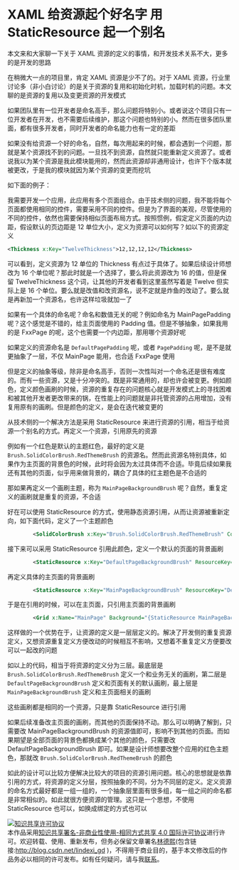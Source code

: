 
# XAML 给资源起个好名字 用 StaticResource 起一个别名

本文来和大家聊一下关于 XAML 资源的定义的事情，和开发技术关系不大，更多的是开发的思路

<!--more-->


<!-- CreateTime:2022/3/21 8:29:08 -->

<!-- 标签：wpf,xaml -->
<!-- 发布 -->
<!-- 博客 -->

在稍微大一点的项目里，肯定 XAML 资源是少不了的。对于 XAML 资源，行业里讨论多（非小白讨论）的是关于资源的复用和初始化时机，加载时机的问题。本文聊的是资源的复用以及变更资源的开发模式

如果团队里有一位开发者是命名高手，那么问题将特别小。或者说这个项目只有一位开发者在开发，也不需要后续维护，那这个问题也特别的小。然而在很多团队里面，都有很多开发者，同时开发者的命名能力也有一定的差距

如果没有给资源一个好的命名，自然，每次用起来的时候，都会遇到一个问题，那就是某个资源找不到的问题。一旦找不到资源，自然就只能重新定义资源了。或者说我以为某个资源是我此模块能用的，然而此资源却非通用设计，也许下个版本就被更改，于是我的模块就因为某个资源的变更而挖坑

如下面的例子：

我需要开发一个应用，此应用有多个页面组合。由于技术侧的问题，我不能将每个页面都使用相同的控件，需要采用不同的控件。但是为了界面的美观，尽管使用的不同的控件，依然也需要保持相似页面布局方式。按照惯例，假定定义页面的内边距，假设默认的页边距是 12 单位大小，定义为资源可以如何写？如以下的资源定义

```xml
<Thickness x:Key="TwelveThickness">12,12,12,12</Thickness>
```

可以看到，定义资源为 12 单位的 Thickness 有点过于具体了。如果后续设计师想改为 16 个单位呢？那此时就是一个选择了，要么将此资源改为 16 的值，但是保留 TwelveThickness 这个词，让其他的开发者看到这里虽然写着是 Twelve 但实际上是 16 个单位。要么就是改值和改资源名，说不定就是炸鱼的改动了。要么就是再新加一个资源名，也许这样垃圾就加一了

如果有一个具体的命名呢？命名和数值无关的呢？例如命名为 MainPagePadding 呢？这个感觉是不错的，给主页面使用的 Padding 值。但是不够抽象，如果我用的是 FxxPage 的呢，这个也需要一个内边距，那用哪个资源好呢

如果定义的资源命名是 `DefaultPagePadding` 呢，或者 `PagePadding` 呢，是不是就更抽象了一层，不仅 MainPage 能用，也合适 FxxPage 使用

但是定义的抽象等级，除非是命名高手，否则一次性叫对一个命名还是很有难度的。而有一些资源，又是十分冲突的。既是非常通用的，却也许会被变更。例如颜色，定义颜色画刷的时候，资源的重复存在的问题核心就是开发模式上的寻找困难和被其他开发者更改带来的锅，在性能上的问题就是非托管资源的占用增加，没有复用原有的画刷。但是颜色的定义，是会在迭代被变更的

从技术侧的一个解决方法是采用 StaticResource 来进行资源的引用，相当于给资源一个别名的方式。再定义一个资源，引用原先的资源

例如有一个红色是默认的主题红色，最好的定义是 `Brush.SolidColorBrush.RedThemeBrush` 的资源名。然而此资源名特别具体，如果作为主页面的背景色的时候，此时将会因为太过具体而不合适。毕竟后续如果我还有其他的页面，似乎用来做背景的，耦合了具体的红主题色是不合适的

那如果再定义一个画刷主题，称为 `MainPageBackgroundBrush` 呢？自然，重复定义的画刷就是重复的资源，不合适

好在可以使用 StaticResource 的方式，使用静态资源引用，从而让资源被重新定向，如下面代码，定义了一个主题颜色

```xml
        <SolidColorBrush x:Key="Brush.SolidColorBrush.RedThemeBrush" Color="#FFC10606"/>
```

接下来可以采用 StaticResource 引用此颜色，定义一个默认的页面的背景画刷

```xml
        <StaticResource x:Key="DefaultPageBackgroundBrush" ResourceKey="Brush.SolidColorBrush.RedThemeBrush"/>
```

再定义具体的主页面的背景画刷

```xml
        <StaticResource x:Key="MainPageBackgroundBrush" ResourceKey="DefaultPageBackgroundBrush"/>
```

于是在引用的时候，可以在主页面，只引用主页面的背景画刷

```xml
        <Grid x:Name="MainPage" Background="{StaticResource MainPageBackgroundBrush}"></Grid>
```

这样做的一个优势在于，让资源的定义是一层层定义的。解决了开发侧的重复资源定义，又想资源重复定义方便改动的时候相互不影响，又想着不重复定义方便要改可以一起改的问题

如以上的代码，相当于将资源的定义分为三层。最底层是 `Brush.SolidColorBrush.RedThemeBrush` 定义一个和业务无关的画刷，第二层是 `DefaultPageBackgroundBrush` 定义和页面有关的默认画刷，最上层是 `MainPageBackgroundBrush` 定义和主页面相关的画刷

这些画刷都是相同的一个资源，只是靠 StaticResource 进行引用

如果后续准备改主页面的画刷，而其他的页面保持不动。那么可以明确了解到，只需要改 MainPageBackgroundBrush 的资源值即可，影响不到其他的页面。而如果期望是全部页面的背景色都换成某个其他的颜色，只需要改 DefaultPageBackgroundBrush 即可。如果是设计师想要改整个应用的红色主题色，那就改 `Brush.SolidColorBrush.RedThemeBrush` 的颜色

如此的设计可以比较方便解决比较大的项目的资源引用问题。核心的思想就是依靠引用的方式，将资源的定义分层，按照抽象的不同，分为不同层的定义。定义资源的命名方式最好都是一组一组的，一个抽象层里面有很多组，每一组之间的命名都是非常相似的。如此就很方便资源的管理。这只是一个思想，不使用 StaticResource 也可以，如换成绑定的方式也可以





<a rel="license" href="http://creativecommons.org/licenses/by-nc-sa/4.0/"><img alt="知识共享许可协议" style="border-width:0" src="https://licensebuttons.net/l/by-nc-sa/4.0/88x31.png" /></a><br />本作品采用<a rel="license" href="http://creativecommons.org/licenses/by-nc-sa/4.0/">知识共享署名-非商业性使用-相同方式共享 4.0 国际许可协议</a>进行许可。欢迎转载、使用、重新发布，但务必保留文章署名[林德熙](http://blog.csdn.net/lindexi_gd)(包含链接:http://blog.csdn.net/lindexi_gd )，不得用于商业目的，基于本文修改后的作品务必以相同的许可发布。如有任何疑问，请与我[联系](mailto:lindexi_gd@163.com)。